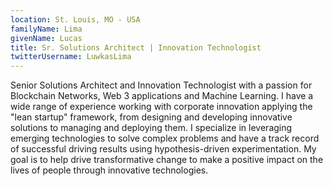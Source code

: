 ```yaml
---
location: St. Louis, MO - USA
familyName: Lima
givenName: Lucas
title: Sr. Solutions Architect | Innovation Technologist
twitterUsername: LuwkasLima
---
```


Senior Solutions Architect and Innovation Technologist with a passion for Blockchain Networks, Web 3 applications and Machine Learning. I have a wide range of experience working with corporate innovation applying the "lean startup" framework, from designing and developing innovative solutions to managing and deploying them. I specialize in leveraging emerging technologies to solve complex problems and have a track record of successful driving results using hypothesis-driven experimentation. My goal is to help drive transformative change to make a positive impact on the lives of people through innovative technologies.
